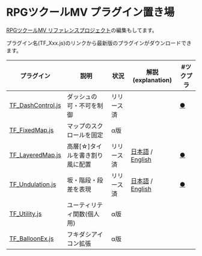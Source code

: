 # RPGツクールMV プラグイン置き場

[RPGツクールMV リファレンスプロジェクト](https://github.com/katai5plate/RPGMV-CoreScript-Reference/)の編集もしてます。


プラグイン名(TF_Xxx.js)のリンクから最新版のプラグインがダウンロードできます。

|プラグイン|説明|状況|解説(explanation)|#ツクプラ|
|---|---|---|---|---|
|[TF_DashControl.js](https://raw.githubusercontent.com/tonbijp/RPGMakerMV/master/TF_DashControl.js)|ダッシュの可・不可を制御|リリース済||[●](https://rpgfun.tk/archives/2395)|
|[TF_FixedMap.js](https://raw.githubusercontent.com/tonbijp/RPGMakerMV/master/TF_FixedMap.js)| マップのスクロールを固定 | α版 | |
|[TF_LayeredMap.js](https://raw.githubusercontent.com/tonbijp/RPGMakerMV/master/TF_LayeredMap.js)|高層[☆]タイルを書き割り風に配置 |リリース済|[日本語](https://forum.tkool.jp/index.php?threads/1476/) / [English](https://forums.rpgmakerweb.com/index.php?threads/103416/)|[●](https://rpgfun.tk/archives/12228)|
|[TF_Undulation.js](https://raw.githubusercontent.com/tonbijp/RPGMakerMV/master/TF_Undulation.js)| 坂・階段・段差を表現 | リリース済 | [日本語](https://forum.tkool.jp/index.php?threads/3433/) / [English](https://forums.rpgmakerweb.com/index.php?threads/113291/)|[●](https://rpgfun.tk/archives/16531)|
|[TF_Utility.js](https://raw.githubusercontent.com/tonbijp/RPGMakerMV/master/TF_Utility.js)| ユーティリティ関数(個人用) | α版 | |
|[TF_BalloonEx.js](https://raw.githubusercontent.com/tonbijp/RPGMakerMV/master/TF_BalloonEx.js)| フキダシアイコン拡張 | α版 | |
